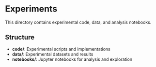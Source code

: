 # Experiments

This directory contains experimental code, data, and analysis notebooks.

## Structure

- **code/**: Experimental scripts and implementations
- **data/**: Experimental datasets and results
- **notebooks/**: Jupyter notebooks for analysis and exploration